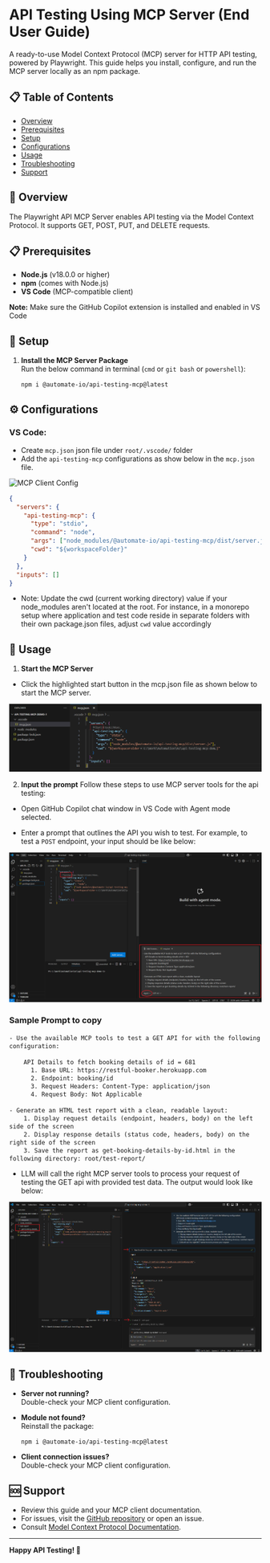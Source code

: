 # API Testing Using MCP Server (End User Guide)

A ready-to-use Model Context Protocol (MCP) server for HTTP API testing, powered by Playwright. This guide helps you install, configure, and run the MCP server locally as an npm package.

## 📋 Table of Contents

- [Overview](#overview)
- [Prerequisites](#prerequisites)
- [Setup](#installation)
- [Configurations](#mcp-client-configuration)
- [Usage](#usage)
- [Troubleshooting](#troubleshooting)
- [Support](#support)

## 🌟 Overview

The Playwright API MCP Server enables API testing via the Model Context Protocol. It supports GET, POST, PUT, and DELETE requests.

## 📋 Prerequisites

- **Node.js** (v18.0.0 or higher)
- **npm** (comes with Node.js)
- **VS Code** (MCP-compatible client)

**Note:** Make sure the GitHub Copilot extension is installed and enabled in VS Code


## 🚀 Setup

1. **Install the MCP Server Package**  
   Run the below command in terminal (`cmd` or `git bash` or `powershell`):
   ```bash
   npm i @automate-io/api-testing-mcp@latest
   ```



## ⚙️ Configurations

### VS Code:

- Create `mcp.json` json file under `root/.vscode/` folder
- Add the `api-testing-mcp` configurations as show below in the `mcp.json` file.

<img src="./documentation/screen-shots/mcp-client-config.png" alt="MCP Client Config">


```json
{
  "servers": {
    "api-testing-mcp": {
      "type": "stdio",
      "command": "node",
      "args": ["node_modules/@automate-io/api-testing-mcp/dist/server.js"],
      "cwd": "${workspaceFolder}"
    }
  },
  "inputs": []
}
```
- Note: Update the cwd (current working directory) value if your node_modules aren't located at the root.
For instance, in a monorepo setup where application and test code reside in separate folders with their own package.json files, adjust `cwd` value accordingly


## 📖 Usage

1. **Start the MCP Server**
 - Click the highlighted start button in the mcp.json file as shown below to start the MCP server.

<img src="./documentation/screen-shots/server-start-button.png" alt="Server Start Button">


2. **Input the prompt**
   Follow these steps to use MCP server tools for the api testing:
   
  - Open GitHub Copilot chat window in  VS Code with Agent mode selected.
 
  - Enter a prompt that outlines the API you wish to test.
  For example, to test a `POST` endpoint, your input should be like below:

<img src="./documentation/screen-shots//mcp-usage.png" alt="MCP Usage">

  ### Sample Prompt to copy
     
```text
- Use the available MCP tools to test a GET API for with the following configuration:

    API Details to fetch booking details of id = 681
      1. Base URL: https://restful-booker.herokuapp.com
      2. Endpoint: booking/id
      3. Request Headers: Content-Type: application/json
      4. Request Body: Not Applicable

- Generate an HTML test report with a clean, readable layout:
    1. Display request details (endpoint, headers, body) on the left side of the screen
    2. Display response details (status code, headers, body) on the right side of the screen
    3. Save the report as get-booking-details-by-id.html in the following directory: root/test-report/
```
     
  - LLM will call the right MCP server tools to process your request of testing the GET api with provided test data. The output would look like below:
  
<img src="./documentation/screen-shots/post-execution.png" alt="Post Execution Insights">

## 🔧 Troubleshooting

- **Server not running?**  
  Double-check your MCP client configuration.

- **Module not found?**  
  Reinstall the package:
  ```
  npm i @automate-io/api-testing-mcp@latest
  ```

- **Client connection issues?**  
  Double-check your MCP client configuration.

## 🆘 Support

- Review this guide and your MCP client documentation.
- For issues, visit the [GitHub repository](https://github.com/Naveen-Automation/mcp-server) or open an issue.
- Consult [Model Context Protocol Documentation](https://modelcontextprotocol.io/).

---

**Happy API Testing! 🚀**






